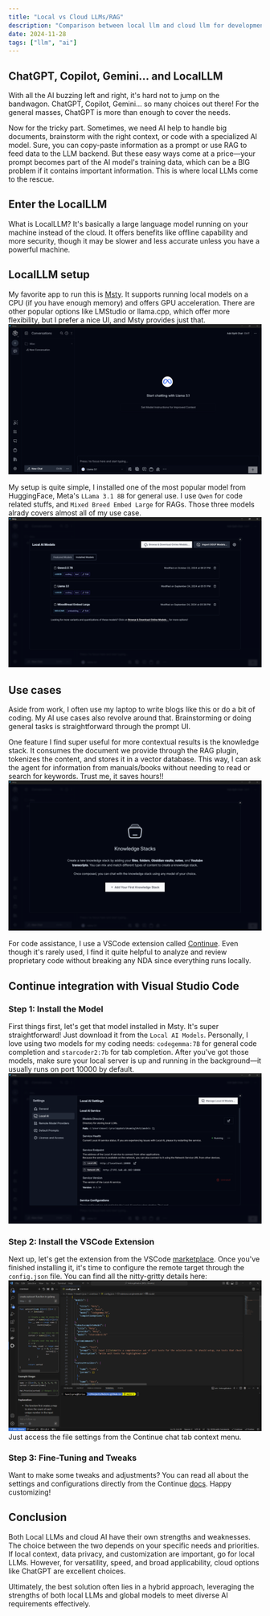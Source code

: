 ```yaml
---
title: "Local vs Cloud LLMs/RAG"
description: "Comparison between local llm and cloud llm for development and general use cases"
date: 2024-11-28
tags: ["llm", "ai"]
---
```


## ChatGPT, Copilot, Gemini... and LocalLLM

With all the AI buzzing left and right, it's hard not to jump on the bandwagon. ChatGPT, Copilot, Gemini... so many choices out there! For the general masses, ChatGPT is more than enough to cover the needs.

Now for the tricky part. Sometimes, we need AI help to handle big documents, brainstorm with the right context, or code with a specialized AI model. Sure, you can copy-paste information as a prompt or use RAG to feed data to the LLM backend. But these easy ways come at a price—your prompt becomes part of the AI model's training data, which can be a BIG problem if it contains important information. This is where local LLMs come to the rescue.

## Enter the LocalLLM

What is LocalLLM? It's basically a large language model running on your machine instead of the cloud.
It offers benefits like offline capability and more security, though it may be slower and less accurate unless you have a powerful machine.

## LocalLLM setup

My favorite app to run this is [Msty](https://msty.app/).
It supports running local models on a CPU (if you have enough memory) and offers GPU acceleration. There are other popular options like LMStudio or llama.cpp, which offer more flexibility, but I prefer a nice UI, and Msty provides just that.
![msty](./local_llm_0.png)

My setup is quite simple, I installed one of the most popular model from HuggingFace, Meta's `LLama 3.1 8B` for general use.
I use `Qwen` for code related stuffs, and `Mixed Breed Embed Large` for RAGs.
Those three models alrady covers almost all of my use case.
![model](./local_llm_1.png)

## Use cases

Aside from work, I often use my laptop to write blogs like this or do a bit of coding. My AI use cases also revolve around that. Brainstorming or doing general tasks is straightforward through the prompt UI.

One feature I find super useful for more contextual results is the knowledge stack. It consumes the document we provide through the RAG plugin, tokenizes the content, and stores it in a vector database. This way, I can ask the agent for information from manuals/books without needing to read or search for keywords. Trust me, it saves hours!!
![model](./local_llm_2.png)

For code assistance, I use a VSCode extension called [Continue](https://marketplace.visualstudio.com/items?itemName=Continue.continue). Even though it's rarely used, I find it quite helpful to analyze and review proprietary code without breaking any NDA since everything runs locally.

## Continue integration with Visual Studio Code

### Step 1: Install the Model

First things first, let's get that model installed in Msty. It's super straightforward! Just download it from the `Local AI Models`. Personally, I love using two models for my coding needs: `codegemma:7B` for general code completion and `starcoder2:7b` for tab completion. After you've got those models, make sure your local server is up and running in the background—it usually runs on port 10000 by default.
![codecompletion](./local_llm_3.png)

### Step 2: Install the VSCode Extension

Next up, let's get the extension from the VSCode [marketplace](https://marketplace.visualstudio.com/items?itemName=Continue.continue). Once you've finished installing it, it's time to configure the remote target through the `config.json` file. You can find all the nitty-gritty details here:
![codecompletion](./local_llm_4.png)
Just access the file settings from the Continue chat tab context menu.

### Step 3: Fine-Tuning and Tweaks

Want to make some tweaks and adjustments? You can read all about the settings and configurations directly from the Continue [docs](https://docs.continue.dev/customize/model-providers/more/msty). Happy customizing!

## Conclusion

Both Local LLMs and cloud AI have their own strengths and weaknesses. The choice between the two depends on your specific needs and priorities. If local context, data privacy, and customization are important, go for local LLMs. However, for versatility, speed, and broad applicability, cloud options like ChatGPT are excellent choices.

Ultimately, the best solution often lies in a hybrid approach, leveraging the strengths of both local LLMs and global models to meet diverse AI requirements effectively.
